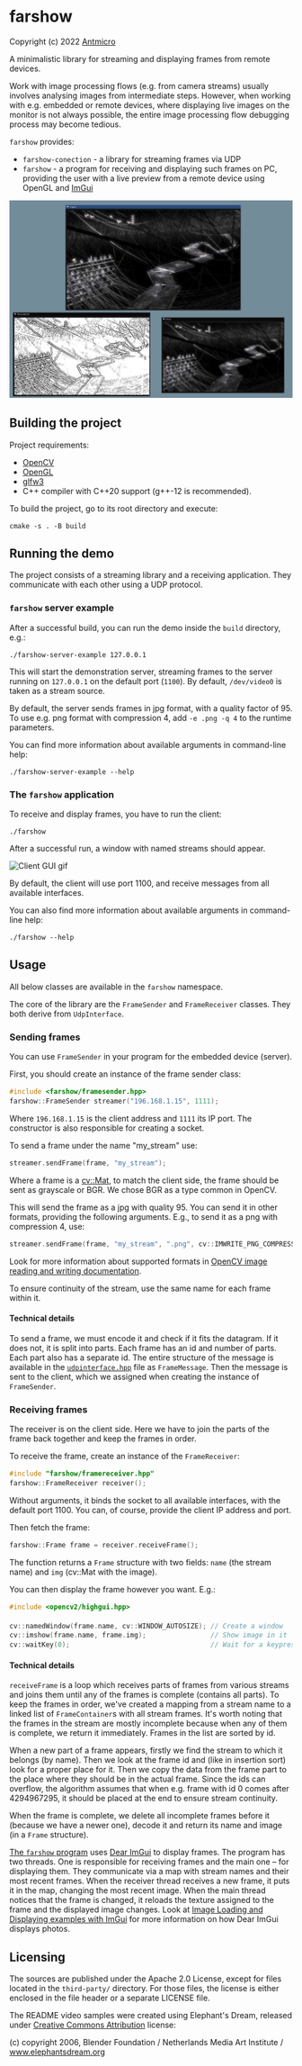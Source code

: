 # farshow

Copyright (c) 2022 [Antmicro](https://www.antmicro.com)

A minimalistic library for streaming and displaying frames from remote devices.

Work with image processing flows (e.g. from camera streams) usually involves analysing images from intermediate steps.
However, when working with e.g. embedded or remote devices, where displaying live images on the monitor is not always possible, the entire image processing flow debugging process may become tedious.

`farshow` provides:

* `farshow-conection` - a library for streaming frames via UDP
* `farshow` - a program for receiving and displaying such frames on PC, providing the user with a live preview from a remote device using OpenGL and [ImGui](https://github.com/ocornut/imgui)

![Client GUI](resources/client.png)

## Building the project

Project requirements:

* [OpenCV](https://opencv.org/releases/)
* [OpenGL](https://www.khronos.org/opengl/wiki/Getting_Started#Downloading_OpenGL)
* [glfw3](https://www.glfw.org/download)
* C++ compiler with C++20 support (g++-12 is recommended).

To build the project, go to its root directory and execute:
```
cmake -s . -B build
```

## Running the demo

The project consists of a streaming library and a receiving application. They communicate with each other using a UDP protocol.

### `farshow` server example

After a successful build, you can run the demo inside the `build` directory, e.g.:

```
./farshow-server-example 127.0.0.1
```

This will start the demonstration server, streaming frames to the server running on `127.0.0.1` on the default port (`1100`). By default, `/dev/video0` is taken as a stream source.

By default, the server sends frames in jpg format, with a quality factor of 95. To use e.g. png format with compression 4, add `-e .png -q 4` to the runtime parameters.

You can find more information about available arguments in command-line help:

```
./farshow-server-example --help
```

### The `farshow` application

To receive and display frames, you have to run the client:
```
./farshow
```

After a successful run, a window with named streams should appear.

![Client GUI gif](resources/client.gif)

By default, the client will use port 1100, and receive messages from all available interfaces.

You can also find more information about available arguments in command-line help:
```
./farshow --help
```

## Usage

All below classes are available in the `farshow` namespace.

The core of the library are the `FrameSender` and `FrameReceiver` classes. They both derive from `UdpInterface`.

### Sending frames

You can use `FrameSender` in your program for the embedded device (server).

First, you should create an instance of the frame sender class:

```c++
#include <farshow/framesender.hpp>
farshow::FrameSender streamer("196.168.1.15", 1111);
```

Where `196.168.1.15` is the client address and `1111` its IP port. The constructor is also responsible for creating a socket.

To send a frame under the name "my_stream" use:

```c++
streamer.sendFrame(frame, "my_stream");
```

Where a frame is a [cv::Mat](https://docs.opencv.org/4.x/d3/d63/classcv_1_1Mat.html), to match the client side, the frame should be sent as grayscale or BGR. We chose BGR as a type common in OpenCV.

This will send the frame as a jpg with quality 95. You can send it in other formats, providing the following arguments. E.g., to send it as a png with compression 4, use:

```c++
streamer.sendFrame(frame, "my_stream", ".png", cv::IMWRITE_PNG_COMPRESSION=4);
```

Look for more information about supported formats in [OpenCV image reading and writing documentation](https://docs.opencv.org/3.4/d4/da8/group__imgcodecs.html#ga288b8b3da0892bd651fce07b3bbd3a56).

To ensure continuity of the stream, use the same name for each frame within it.

#### Technical details
To send a frame, we must encode it and check if it fits the datagram. If it does not, it is split into parts. Each frame has an id and number of parts. Each part also has a separate id. The entire structure of the message is available in the [`udpinterface.hpp`](include/farshow/udpinterface.hpp) file as `FrameMessage`. Then the message is sent to the client, which we assigned when creating the instance of `FrameSender`.


### Receiving frames

The receiver is on the client side. Here we have to join the parts of the frame back together and keep the frames in order.

To receive the frame, create an instance of the `FrameReceiver`:

```c++
#include "farshow/framereceiver.hpp"
farshow::FrameReceiver receiver();
```

Without arguments, it binds the socket to all available interfaces, with the default port 1100. You can, of course, provide the client IP address and port.

Then fetch the frame:
```c++
farshow::Frame frame = receiver.receiveFrame();
```
The function returns a `Frame` structure with two fields: `name` (the stream name) and `img` (cv::Mat with the image).

You can then display the frame however you want. E.g.:

```c++
#include <opencv2/highgui.hpp>

cv::namedWindow(frame.name, cv::WINDOW_AUTOSIZE); // Create a window
cv::imshow(frame.name, frame.img);                // Show image in it
cv::waitKey(0);                                   // Wait for a keypress before closing the window
```

#### Technical details

`receiveFrame` is a loop which receives parts of frames from various streams and joins them until any of the frames is complete (contains all parts).
To keep the frames in order, we've created a mapping from a stream name to a linked list of `FrameContainer`s with all stream frames. It's worth noting that the frames in the stream are mostly incomplete because when any of them is complete, we return it immediately. Frames in the list are sorted by id.

When a new part of a frame appears, firstly we find the stream to which it belongs (by name). Then we look at the frame id and (like in insertion sort) look for a proper place for it. Then we copy the data from the frame part to the place where they should be in the actual frame. Since the ids can overflow, the algorithm assumes that when e.g. frame with id 0 comes after 4294967295, it should be placed at the end to ensure stream continuity.

When the frame is complete, we delete all incomplete frames before it (because we have a newer one), decode it and return its name and image (in a `Frame` structure).

[The `farshow` program](src/farshow-client.cpp) uses [Dear ImGui](https://github.com/ocornut/imgui) to display frames. The program has two threads. One is responsible for receiving frames and the main one – for displaying them. They communicate via a map with stream names and their most recent frames.
When the receiver thread receives a new frame, it puts it in the map, changing the most recent image.
When the main thread notices that the frame is changed, it reloads the texture assigned to the frame and the displayed image changes. Look at [Image Loading and Displaying examples with ImGui](https://github.com/ocornut/imgui/wiki/Image-Loading-and-Displaying-Examples) for more information on how Dear ImGui displays photos.

## Licensing

The sources are published under the Apache 2.0 License, except for files located in the `third-party/` directory. For those files, the license is either enclosed in the file header or a separate LICENSE file.

The README video samples were created using Elephant's Dream, released under [Creative Commons Attribution](https://creativecommons.org/licenses/by/2.5/) license:

(c) copyright 2006, Blender Foundation / Netherlands Media Art Institute / www.elephantsdream.org
